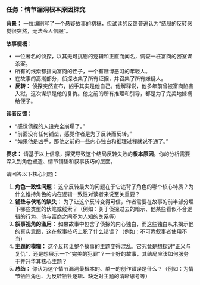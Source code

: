 ### 任务：情节漏洞根本原因探究

**背景：**
一位编剧写了一个悬疑故事的初稿，但试读的反馈普遍认为“结局的反转感觉很突然，无法令人信服”。

**故事梗概：**
*   一位著名的侦探，以其无可挑剔的逻辑和正直而闻名，调查一桩富商的密室谋杀案。
*   所有的线索都指向富商的侄子，一个有赌博恶习的年轻人。
*   在故事的高潮部分，侦探收集了所有证据，并召集了所有嫌疑人。
*   **反转：** 侦探突然宣布，凶手其实是他自己。他解释说，他多年前曾被富商陷害入狱，这次谋杀是他的复仇。他之前的所有推理和引导，都是为了完美地嫁祸给侄子。

**读者反馈：**
*   “感觉侦探的人设完全崩塌了。”
*   “前面没有任何铺垫，感觉作者是为了反转而反转。”
*   “如果他是凶手，那他之前的一些内心独白和推理过程就说不通了。”

**要求：**
请基于以上信息，探究导致这个结局反转失败的**根本原因**。你的分析需要深入到角色塑造、情节铺垫和叙事技巧的层面。

请回答以下核心问题：
1.  **角色一致性问题：** 这个反转最大的问题在于它违背了角色的哪个核心特质？为什么维持角色的内在逻辑一致性对读者来说至关重要？
2.  **铺垫与伏笔的缺失：** 为了让这个反转变得可信，作者需要在故事的前半部分埋下哪些类型的伏笔或线索？（例如：关于侦探过去的暗示、他某些看似不合逻辑的行为、他与富商之间不为人知的关系等）
3.  **叙事视角的滥用：** 如果故事中包含了侦探的内心独白，而这些独白从未揭示他的真实意图，这在叙事技巧上犯了什么错误？（例如：不可靠叙事者使用不当）
4.  **主题的模糊：** 这个反转让整个故事的主题变得混乱。它究竟是想探讨“正义与复仇”，还是想展示一个“完美的犯罪”？一个好的故事，其结局应该如何服务于并升华其核心主题？
5.  **总结：** 你认为这个情节漏洞最根本的、单一的创作错误是什么？（例如：为情节牺牲角色、为反转牺牲逻辑、缺乏对主题的清晰思考等）